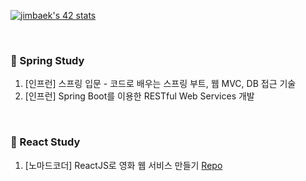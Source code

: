 <!--
**inbdni/inbdni** is a ✨ _special_ ✨ repository because its `README.md` (this file) appears on your GitHub profile.
-->

[![jimbaek's 42 stats](https://badge42.herokuapp.com/api/stats/jimbaek)](https://github.com/JaeSeoKim/badge42)

<!-- C Piscine
[![jimbaek's 42 stats](https://badge42.herokuapp.com/api/stats/jimbaek?privacyEmail=true&cursus=C%20Piscine)](https://github.com/JaeSeoKim/badge42)
-->

<br>

### 🌱 Spring Study

1. [인프런] 스프링 입문 - 코드로 배우는 스프링 부트, 웹 MVC, DB 접근 기술
2. [인프런] Spring Boot를 이용한 RESTful Web Services 개발

<br>

### 🌱 React Study

1. [노마드코더] ReactJS로 영화 웹 서비스 만들기 [Repo](https://github.com/inbdni/movie_app)

<br>
<!--
Here are some ideas to get you started:
- 🔭 I’m currently working on ...
- 🌱 I’m currently learning ...
- 👯 I’m looking to collaborate on ...
- 🤔 I’m looking for help with ...
- 💬 Ask me about ...
- 📫 How to reach me: ...
- 😄 Pronouns: ...
- ⚡ Fun fact: ...
-->

